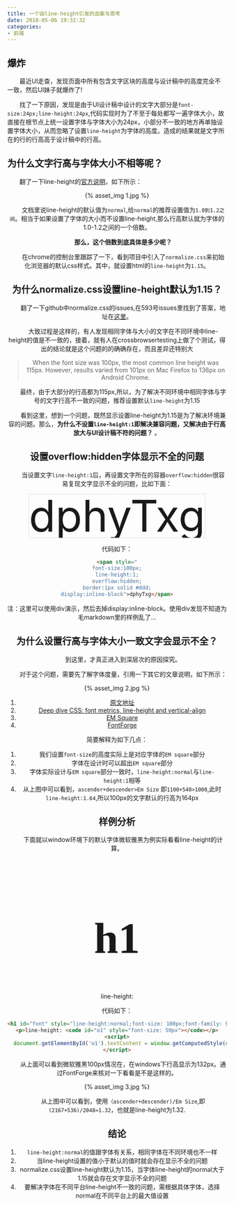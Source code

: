 ```yaml
---
title: 一个由line-height引发的血案与思考
date: 2018-05-06 19:32:32
categories:
- 前端
---
```


## 爆炸

&emsp;&emsp;最近UI走查，发现页面中所有包含文字区块的高度与设计稿中的高度完全不一致，然后UI妹子就爆炸了!

&emsp;&emsp;找了一下原因，发现是由于UI设计稿中设计的文字大部分是`font-size:24px;line-height:24px`,代码实现时为了不至于每处都写一遍字体大小，故直接在根节点上统一设置字体与字体大小为24px，小部分不一致的地方再单独设置字体大小，从而忽略了设置`line-height`为字体的高度。造成的结果就是文字所在的行的行高高于设计稿中的行高。


## 为什么文字行高与字体大小不相等呢？

&emsp;&emsp;翻了一下line-height的<a href='https://www.w3.org/TR/CSS2/visudet.html#propdef-line-height'>官方说明</a>，如下所示：
<div style='text-align:center'>{% asset_img 1.jpg %}<div>

&emsp;&emsp;文档里说line-height的默认值为`normal`,给`normal`的推荐设置值为`1.0到1.2之间`。相当于如果设置了字体的大小而不设置line-height,那么行高默认就为字体的1.0-1.2之间的一个倍数。

&emsp;&emsp;**那么，这个倍数到底具体是多少呢？**

&emsp;&emsp;在chrome的控制台里跟踪了一下，看到项目中引入了`normalize.css`来初始化浏览器的默认css样式。其中，就设置html的`line-height`为`1.15`。

## 为什么normalize.css设置line-height默认为1.15？

&emsp;&emsp;翻了一下github中normalize.css的issues,在593号issues里找到了答案，地址在<a href='https://github.com/necolas/normalize.css/issues/593'>这里</a>。

&emsp;&emsp;大致过程是这样的，有人发现相同字体与大小的文字在不同环境中line-height的值是不一致的，接着，就有人在crossbrowsertesting上做了个测试，得出的结论就是这个问题的的确确存在，而且差异还特别大
> When the font size was 100px, the most common line height was 115px. However, results varied from 101px on Mac Firefox to 136px on Android Chrome.

&emsp;&emsp;最终，由于大部分的行高都为115px,所以，为了解决不同环境中相同字体与字号的文字行高不一致的问题，推荐设置默认`line-height`为1.15

&emsp;&emsp;看到这里，想到一个问题，既然显示设置line-height为1.15是为了解决环境兼容的问题。那么，**为什么不设置`line-height:1`即解决兼容问题，又解决由于行高放大与UI设计稿不符的问题？** 。



## 设置overflow:hidden字体显示不全的问题

&emsp;&emsp;当设置文字`line-height:1`后，再设置文字所在的容器`overflow:hidden`很容易复现文字显示不全的问题，比如下面：

<span style="font-size:100px;line-height:1;overflow:hidden;border:1px solid #ddd;display:inline-block">dphyTxg</span>

代码如下：
```html
<span style="
font-size:100px;
line-height:1;
overflow:hidden;
border:1px solid #ddd;
display:inline-block">dphyTxg</span>
```
注：这里可以使用div演示，然后去掉display:inline-block。使用div发现不知道为毛markdown里的样例乱了...

## 为什么设置行高与字体大小一致文字会显示不全？

&emsp;&emsp;到这里，才真正进入到深层次的原因探究。

&emsp;&emsp;对于这个问题，需要先了解字体度量，引用一下其它的文章说明，如下所示：

<div style='text-align:center'>{% asset_img 2.jpg %}<div>

1. <a href='https://zhuanlan.zhihu.com/p/25808995'>原文地址</a>
1. <a href='http://iamvdo.me/en/blog/css-font-metrics-line-height-and-vertical-align'>Deep dive CSS: font metrics, line-height and vertical-align</a>
1. <a href='http://designwithfontforge.com/zh-CN/The_EM_Square.html'>EM Square</a>
1. <a href='https://fontforge.github.io/en-US/'>FontForge</a>


简要解释为如下几点：
1. 我们设置`font-size`的高度实际上是对应字体的`EM square`部分
1. 字体在设计时可以超出`EM square`部分
1. 字体实际设计与`EM square`部分一致时，`line-height:normal`与`line-height:1`相等
1. 从上图中可以看到，`ascender+descender>Em Size` 即`1100+540>1000`,此时`line-height:1.64`,所以100px的文字默认的行高为164px

## 样例分析

&emsp;&emsp;下面就以window环境下的默认字体微软雅黑为例实际看看line-height的计算。

<h1 id="font" style="line-height:normal;font-size: 100px;font-family: 微软雅黑">h1</h1>
<p>line-height: <code id="o1" style="font-size: 50px"></code></p>
<script>
  document.getElementById('o1').textContent = window.getComputedStyle(document.getElementById('font')).height;
</script>

代码如下：
```html
<h1 id="font" style="line-height:normal;font-size: 100px;font-family: 微软雅黑">h1</h1>
<p>line-height: <code id="o1" style="font-size: 50px"></code></p>
<script>
  document.getElementById('o1').textContent = window.getComputedStyle(document.getElementById('font')).height;
</script>
```
&emsp;&emsp;从上面可以看到微软雅黑100px情况在，在windows下行高显示为132px。通过FontForge来核对一下看看是不是这样的。

<div style='text-align:center'>{% asset_img 3.jpg %}<div>

&emsp;&emsp;从上图中可以看到，使用`（ascender+descender)/Em Size`,即`(2167+536)/2048≈1.32`，也就是line-height为1.32.


## 结论

1. `line-height:normal`的值跟字体有关系，相同字体在不同环境也不一样
1. 当line-height设置的值小于默认的值时就会存在显示不全的问题
1. normalize.css设置line-height默认为1.15，当字体line-height的normal大于1.15就会存在文字显示不全的问题
1. 要解决字体在不同平台line-height不一致的问题，需根据具体字体，选择normal在不同平台上的最大值设置

